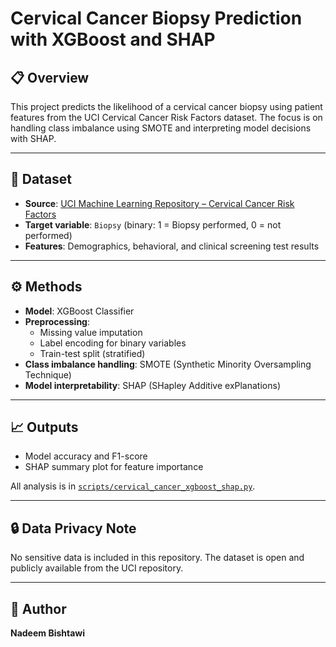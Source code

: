 # Cervical Cancer Biopsy Prediction with XGBoost and SHAP

## 📋 Overview

This project predicts the likelihood of a cervical cancer biopsy using patient features from the UCI Cervical Cancer Risk Factors dataset. The focus is on handling class imbalance using SMOTE and interpreting model decisions with SHAP.

---

## 🔬 Dataset

- **Source**: [UCI Machine Learning Repository – Cervical Cancer Risk Factors](https://archive.ics.uci.edu/ml/datasets/Cervical+Cancer+%28Risk+Factors%29)
- **Target variable**: `Biopsy` (binary: 1 = Biopsy performed, 0 = not performed)
- **Features**: Demographics, behavioral, and clinical screening test results

---

## ⚙️ Methods

- **Model**: XGBoost Classifier
- **Preprocessing**:
  - Missing value imputation
  - Label encoding for binary variables
  - Train-test split (stratified)
- **Class imbalance handling**: SMOTE (Synthetic Minority Oversampling Technique)
- **Model interpretability**: SHAP (SHapley Additive exPlanations)

---

## 📈 Outputs

- Model accuracy and F1-score
- SHAP summary plot for feature importance

All analysis is in [`scripts/cervical_cancer_xgboost_shap.py`](scripts/cervical_cancer_xgboost_shap.py).

---

## 🔒 Data Privacy Note

No sensitive data is included in this repository. The dataset is open and publicly available from the UCI repository.

---

## 👤 Author

**Nadeem Bishtawi**  
